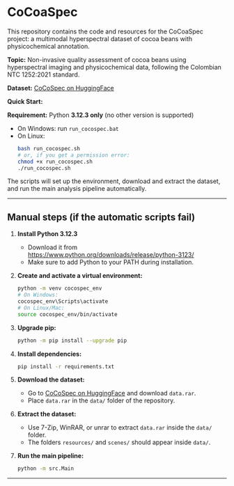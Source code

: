 # CoCoaSpec

This repository contains the code and resources for the CoCoaSpec project: a multimodal hyperspectral dataset of cocoa beans with physicochemical annotation.

**Topic:** Non-invasive quality assessment of cocoa beans using hyperspectral imaging and physicochemical data, following the Colombian NTC 1252:2021 standard.

**Dataset:** [CoCoSpec on HuggingFace](https://huggingface.co/datasets/ecos-nord-ginp-uis/CoCoaSpec)

**Quick Start:**

**Requirement:** Python **3.12.3 only** (no other version is supported)

- On Windows: run `run_cocospec.bat`
- On Linux:
  ```bash
  bash run_cocospec.sh
  # or, if you get a permission error:
  chmod +x run_cocospec.sh
  ./run_cocospec.sh
  ```

The scripts will set up the environment, download and extract the dataset, and run the main analysis pipeline automatically.

---

## Manual steps (if the automatic scripts fail)

1. **Install Python 3.12.3**
   - Download it from https://www.python.org/downloads/release/python-3123/
   - Make sure to add Python to your PATH during installation.

2. **Create and activate a virtual environment:**
   ```bash
   python -m venv cocospec_env
   # On Windows:
   cocospec_env\Scripts\activate
   # On Linux/Mac:
   source cocospec_env/bin/activate
   ```

3. **Upgrade pip:**
   ```bash
   python -m pip install --upgrade pip
   ```

4. **Install dependencies:**
   ```bash
   pip install -r requirements.txt
   ```

5. **Download the dataset:**
   - Go to [CoCoSpec on HuggingFace](https://huggingface.co/datasets/ecos-nord-ginp-uis/CoCoaSpec) and download `data.rar`.
   - Place `data.rar` in the `data/` folder of the repository.

6. **Extract the dataset:**
   - Use 7-Zip, WinRAR, or unrar to extract `data.rar` inside the `data/` folder.
   - The folders `resources/` and `scenes/` should appear inside `data/`.

7. **Run the main pipeline:**
   ```bash
   python -m src.Main
   ```

---

 
